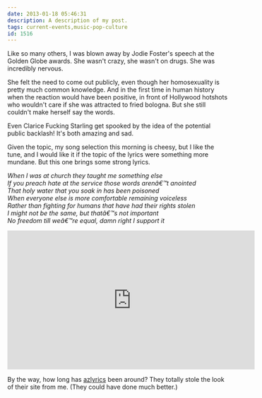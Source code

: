 ```yaml
---
date: 2013-01-18 05:46:31
description: A description of my post.
tags: current-events,music-pop-culture
id: 1516
---
```

Like so many others, I was blown away by Jodie Foster's speech at the Golden Globe awards.  She wasn't crazy, she wasn't on drugs.  She was incredibly nervous.

She felt the need to come out publicly, even though her homosexuality is pretty much common knowledge.  And in the first time in human history when the reaction would have been positive, in front of Hollywood hotshots who wouldn't care if she was attracted to fried bologna.  But she still couldn't make herself say the words.

Even Clarice Fucking Starling get spooked by the idea of the potential public backlash!  It's both amazing and sad.  

Given the topic, my song selection this morning is cheesy, but I like the tune, and I would like it if the topic of the lyrics were something more mundane.  But this one brings some strong lyrics.
<!--more-->
<i>When I was at church they taught me something else<br />
If you preach hate at the service those words arenâ€™t anointed<br />
That holy water that you soak in has been poisoned<br />
When everyone else is more comfortable remaining voiceless<br />
Rather than fighting for humans that have had their rights stolen<br />
I might not be the same, but thatâ€™s not important<br />
No freedom till weâ€™re equal, damn right I support it</i>

<iframe width="560" height="315" src="http://www.youtube.com/embed/hlVBg7_08n0" frameborder="0" allowfullscreen></iframe>

By the way, how long has <a href="http://azlyrics.com" target="_blank">azlyrics</a> been around?  They totally stole the look of their site from me.  (They could have done much better.)

